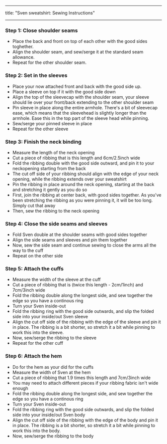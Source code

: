 - - -
title: "Sven sweatshirt: Sewing Instructions"
- - -

### Step 1: Close shoulder seams

- Place the back and front on top of each other with the good sides toghether.
- Align the shoulder seam, and sew/serge it at the standard seam allowance.
- Repeat for the other shoulder seam.

### Step 2: Set in the sleeves

- Place your now attached front and back with the good side up.
- Place a sleeve on top if it with the good side down
- Align the top of the sleevecap with the shoulder seam, your sleeve should lie over your front/back extending to the other shoulder seam
- Pin sleeve in place along the entire armhole. There's a bit of sleevecap ease, which means that the sleevehead is slightly longer than the armhole. Ease this in the top part of the sleeve head while pinning.
- Sew/serge your pinned sleeve in place
- Repeat for the other sleeve

### Step 3: Finish the neck binding

- Measure the length of the neck opening
- Cut a piece of ribbing that is this length and 6cm/2.5inch wide
- Fold the ribbing double with the good side outward, and pin it to your neckopening starting from the back
- The cut off side of your ribbing should align with the edge of your neck opening, while the ribbing extends over your sweatshirt
- Pin the ribbing in place around the neck opening, starting at the back and stretching it gently as you do so
- First, join the ribbing at center back, with good sides together. As you've been stretching the ribbing as you were pinning it, it will be too long. Simply cut that away
- Then, sew the ribbing to the neck opening

### Step 4: Close the side seams and sleeves

- Fold Sven double at the shoulder seams with good sides together
- Align the side seams and sleeves and pin them together
- Now, sew the side seam and continue sewing to close the arms all the way to the cuff
- Repeat on the other side

### Step 5: Attach the cuffs

- Measure the width of the sleeve at the cuff
- Cut a piece of ribbing that is (twice this length - 2cm/1inch) and 7cm/3inch wide
- Fold the ribbing double along the longest side, and sew together the edge so you have a continous ring
- Turn your Sven inside-out
- Fold the ribbing ring with the good side outwards, and slip the folded side into your inside/out Sven sleeve
- Align the cut off side of the ribbing with the edge of the sleeve and pin it in place. The ribbing is a bit shorter, so stretch it a bit while pinning to work this into the sleeve.
- Now, sew/serge the ribbing to the sleeve
- Repeat for the other cuff

### Step 6: Attach the hem

- Do for the hem as your did for the cuffs
- Measure the width of Sven at the hem
- Cut a piece of ribbing that 1.9 times this length and 7cm/3inch wide
- You may need to attach different pieces if your ribbing fabric isn't wide enough
- Fold the ribbing double along the longest side, and sew together the edge so you have a continous ring
- Turn your Sven inside-out
- Fold the ribbing ring with the good side outwards, and slip the folded side into your inside/out Sven body
- Align the cut off side of the ribbing with the edge of the body and pin it in place. The ribbing is a bit shorter, so stretch it a bit while pinning to work this into the body.
- Now, sew/serge the ribbing to the body
